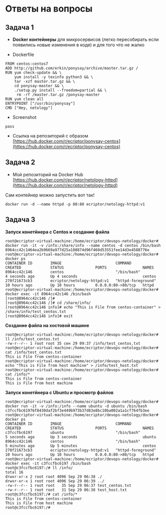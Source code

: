 # Ответы на вопросы

## Задача 1

- **Docker контейнеры** для микросервисов (легко пересобирать если появились новые изменения в коде) и для того что не жалко


* Dockerfile
```
FROM centos:centos7
ADD http://github.com/erkin/ponysay/archive/master.tar.gz /
RUN yum check-update && \
    yum install -y texinfo python3 && \
    tar -xzf master.tar.gz && \
    cd ponysay-master && \
    ./setup.py install --freedom=partial && \
     rm -rf /master.tar.gz /ponysay-master
RUN yum clean all
ENTRYPOINT ["/usr/bin/ponysay"]
CMD ["Hey, netology"]

```
* Screenshot
```
pass
```
* Ссылка на репозиторий с образом
[https://hub.docker.com/r/ecriptor/ponysay-centos](https://hub.docker.com/r/ecriptor/ponysay-centos)


## Задача 2

* Мой репозиторий на Docker Hub [https://hub.docker.com/r/ecriptor/netology-httpd](https://hub.docker.com/r/ecriptor/netology-httpd)

Сам контейнер можно запустить вот так!
```
docker run -d --name httpd -p 80:80 ecriptor/netology-httpd:v1
``` 


## Задача 3

**Запуск конетйнера с Centos и создание файла**
```
root@ecriptor-virtual-machine:/home/ecriptor/devops-netology/docker# docker run -it -v /info:/share/info --name centos -d centos /bin/bash
8964cc42c1464ea2b9669a977d25a108874d96f460d53551fee14d3e4588776e
root@ecriptor-virtual-machine:/home/ecriptor/devops-netology/docker# docker ps
CONTAINER ID        IMAGE                        COMMAND              CREATED             STATUS              PORTS                NAMES
8964cc42c146        centos                       "/bin/bash"          4 seconds ago       Up 4 seconds                             centos
270f21673cb3        ecriptor/netology-httpd:v1   "httpd-foreground"   10 hours ago        Up 10 hours         0.0.0.0:80->80/tcp   httpd
root@ecriptor-virtual-machine:/home/ecriptor/devops-netology/docker# docker exec -it 8964cc42c146 /bin/bash
[root@8964cc42c146 /]# 
[root@8964cc42c146 /]# cd /share/info/
[root@8964cc42c146 info]# echo "This is File from centos-container" > /share/info/test_centos.txt
[root@8964cc42c146 info]# exit
```
**Создание файла на хостовой машине**
```
root@ecriptor-virtual-machine:/home/ecriptor/devops-netology/docker# ll /info/test_centos.txt 
-rw-r--r-- 1 root root 35 сен 29 09:37 /info/test_centos.txt
root@ecriptor-virtual-machine:/home/ecriptor/devops-netology/docker# cat /info/test_centos.txt 
This is File from centos-container
root@ecriptor-virtual-machine:/home/ecriptor/devops-netology/docker# echo "This is File from host machine" > /info/test_host.txt
root@ecriptor-virtual-machine:/home/ecriptor/devops-netology/docker# cat /info/* 
This is File from centos-container
This is File from host machine
```
**Запуск конетйнера с Ubuntu и просмотр файлов**
```
root@ecriptor-virtual-machine:/home/ecriptor/devops-netology/docker# docker run -it -v /info:/info --name ubuntu -d ubuntu /bin/bash
c3fccfbc61976f8430daf2bf3e449b973b37d83e8bc10ba002a1a1cf764fb3ee
root@ecriptor-virtual-machine:/home/ecriptor/devops-netology/docker# docker ps
CONTAINER ID        IMAGE                        COMMAND              CREATED             STATUS              PORTS                NAMES
c3fccfbc6197        ubuntu                       "/bin/bash"          5 seconds ago       Up 3 seconds                             ubuntu
8964cc42c146        centos                       "/bin/bash"          5 minutes ago       Up 5 minutes                             centos
270f21673cb3        ecriptor/netology-httpd:v1   "httpd-foreground"   10 hours ago        Up 10 hours         0.0.0.0:80->80/tcp   httpd
root@ecriptor-virtual-machine:/home/ecriptor/devops-netology/docker# docker exec -it c3fccfbc6197 /bin/bash
root@c3fccfbc6197:/# ll /info/
total 16
drwxr-xr-x 2 root root 4096 Sep 29 06:38 ./
drwxr-xr-x 1 root root 4096 Sep 29 06:39 ../
-rw-r--r-- 1 root root   35 Sep 29 06:37 test_centos.txt
-rw-r--r-- 1 root root   31 Sep 29 06:38 test_host.txt
root@c3fccfbc6197:/# cat /info/*
This is File from centos-container
This is File from host machine
root@c3fccfbc6197:/#
```

